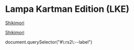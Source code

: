 # Lampa Kartman Edition (LKE)


[Shikimori](https://kartmansms.github.io/lampa/Shikimori.js)

[Shikimori](https://kartmansms.github.io/lampa/Shikimori/Shikimori.js)


document.querySelector("#\\:rs2\\:--label")
